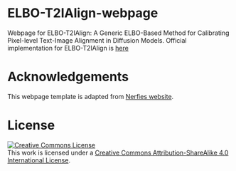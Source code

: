 # ELBO-T2IAlign-webpage

Webpage for ELBO-T2IAlign: A Generic ELBO-Based Method for Calibrating
Pixel-level Text-Image Alignment in Diffusion Models. Official implementation for ELBO-T2IAlign is <a href="https://github.com/VCG-team/elbo-t2ialign">here</a>

# Acknowledgements

This webpage template is adapted from [Nerfies website](https://nerfies.github.io).

# License

<a rel="license" href="http://creativecommons.org/licenses/by-sa/4.0/"><img alt="Creative Commons License" style="border-width:0" src="https://i.creativecommons.org/l/by-sa/4.0/88x31.png" /></a><br />This work is licensed under a <a rel="license" href="http://creativecommons.org/licenses/by-sa/4.0/">Creative Commons Attribution-ShareAlike 4.0 International License</a>.
